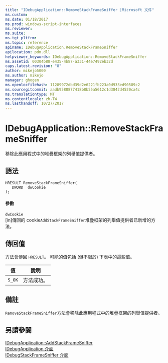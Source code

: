 ```yaml
---
title: "IDebugApplication::RemoveStackFrameSniffer |Microsoft 文件"
ms.custom: 
ms.date: 01/18/2017
ms.prod: windows-script-interfaces
ms.reviewer: 
ms.suite: 
ms.tgt_pltfrm: 
ms.topic: reference
apiname: IDebugApplication.RemoveStackFrameSniffer
apilocation: pdm.dll
helpviewer_keywords: IDebugApplication::RemoveStackFrameSniffer
ms.assetid: 00304b88-e435-4b87-a331-44e7492eb32d
caps.latest.revision: "8"
author: mikejo5000
ms.author: mikejo
manager: ghogen
ms.openlocfilehash: 11289972dbd39d2e6221fb223a0d933ed90589c2
ms.sourcegitcommit: aadb9588877418b8b55a5612c1d3842d4520ca4c
ms.translationtype: MT
ms.contentlocale: zh-TW
ms.lasthandoff: 10/27/2017
---
```

# <a name="idebugapplicationremovestackframesniffer"></a>IDebugApplication::RemoveStackFrameSniffer
移除此應用程式中的堆疊框架的列舉值提供者。  
  
## <a name="syntax"></a>語法  
  
```  
HRESULT RemoveStackFrameSniffer(  
   DWORD  dwCookie  
);  
```  
  
#### <a name="parameters"></a>參數  
 `dwCookie`  
 [in]傳回的 cookie`AddStackFrameSniffer`堆疊框架的列舉值提供者已新增的方法。  
  
## <a name="return-value"></a>傳回值  
 方法會傳回 `HRESULT`。 可能的值包括 (但不限於) 下表中的這些值。  
  
|值|說明|  
|-----------|-----------------|  
|`S_OK`|方法成功。|  
  
## <a name="remarks"></a>備註  
 `RemoveStackFrameSniffer`方法會移除此應用程式中的堆疊框架的列舉值提供者。  
  
## <a name="see-also"></a>另請參閱  
 [IDebugApplication::AddStackFrameSniffer](../../winscript/reference/idebugapplication-addstackframesniffer.md)   
 [IDebugApplication 介面](../../winscript/reference/idebugapplication-interface.md)   
 [IDebugStackFrameSniffer 介面](../../winscript/reference/idebugstackframesniffer-interface.md)